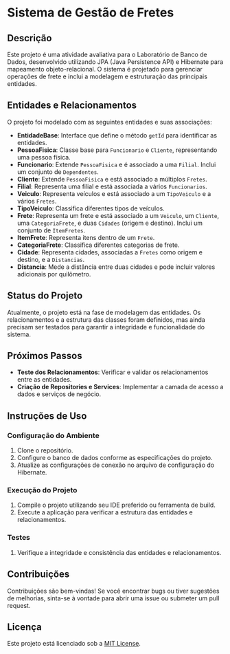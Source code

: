 # Sistema de Gestão de Fretes

## Descrição

Este projeto é uma atividade avaliativa para o Laboratório de Banco de Dados, desenvolvido utilizando JPA (Java Persistence API) e Hibernate para mapeamento objeto-relacional. O sistema é projetado para gerenciar operações de frete e inclui a modelagem e estruturação das principais entidades.

## Entidades e Relacionamentos

O projeto foi modelado com as seguintes entidades e suas associações:

- **EntidadeBase**: Interface que define o método `getId` para identificar as entidades.
- **PessoaFisica**: Classe base para `Funcionario` e `Cliente`, representando uma pessoa física.
- **Funcionario**: Extende `PessoaFisica` e é associado a uma `Filial`. Inclui um conjunto de `Dependentes`.
- **Cliente**: Extende `PessoaFisica` e está associado a múltiplos `Fretes`.
- **Filial**: Representa uma filial e está associada a vários `Funcionarios`.
- **Veiculo**: Representa veículos e está associado a um `TipoVeiculo` e a vários `Fretes`.
- **TipoVeiculo**: Classifica diferentes tipos de veículos.
- **Frete**: Representa um frete e está associado a um `Veiculo`, um `Cliente`, uma `CategoriaFrete`, e duas `Cidades` (origem e destino). Inclui um conjunto de `ItemFretes`.
- **ItemFrete**: Representa itens dentro de um `Frete`.
- **CategoriaFrete**: Classifica diferentes categorias de frete.
- **Cidade**: Representa cidades, associadas a `Fretes` como origem e destino, e a `Distancias`.
- **Distancia**: Mede a distância entre duas cidades e pode incluir valores adicionais por quilômetro.


## Status do Projeto

Atualmente, o projeto está na fase de modelagem das entidades. Os relacionamentos e a estrutura das classes foram definidos, mas ainda precisam ser testados para garantir a integridade e funcionalidade do sistema.

## Próximos Passos

- **Teste dos Relacionamentos**: Verificar e validar os relacionamentos entre as entidades.
- **Criação de Repositories e Services**: Implementar a camada de acesso a dados e serviços de negócio.

## Instruções de Uso

### Configuração do Ambiente

1. Clone o repositório.
2. Configure o banco de dados conforme as especificações do projeto.
3. Atualize as configurações de conexão no arquivo de configuração do Hibernate.

### Execução do Projeto

1. Compile o projeto utilizando seu IDE preferido ou ferramenta de build.
2. Execute a aplicação para verificar a estrutura das entidades e relacionamentos.

### Testes

1. Verifique a integridade e consistência das entidades e relacionamentos.

## Contribuições

Contribuições são bem-vindas! Se você encontrar bugs ou tiver sugestões de melhorias, sinta-se à vontade para abrir uma issue ou submeter um pull request.

## Licença

Este projeto está licenciado sob a [MIT License](LICENSE).
